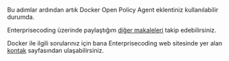 Bu adımlar ardından artık Docker Open Policy Agent eklentiniz kullanılabilir durumda.

Enterprisecoding üzerinde paylaştığım [diğer makaleleri](http://www.enterprisecoding.com/) takip edebilirsiniz.

Docker ile ilgili sorularınız için bana Enterprisecoding web sitesinde yer alan [kontak](http://www.enterprisecoding.com/contact) sayfasından ulaşabilirsiniz.

